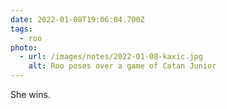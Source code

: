 ```yaml
---
date: 2022-01-08T19:06:04.700Z
tags:
  - roo
photo:
  - url: /images/notes/2022-01-08-kaxic.jpg
    alt: Roo poses over a game of Catan Junior
---
```

She wins. 
